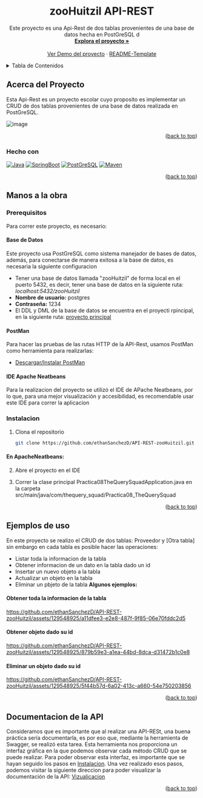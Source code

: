 <!-- Improved compatibility of back to top link: See: https://github.com/othneildrew/Best-README-Template/pull/73 -->
<a name="readme-top"></a>



<!-- PROJECT SHIELDS -->
<!--
*** I'm using markdown "reference style" links for readability.
*** Reference links are enclosed in brackets [ ] instead of parentheses ( ).
*** See the bottom of this document for the declaration of the reference variables
*** for contributors-url, forks-url, etc. This is an optional, concise syntax you may use.
*** https://www.markdownguide.org/basic-syntax/#reference-style-links
-->




<!-- PROJECT LOGO -->
<!-- <br />
<div align="center">
  <a href="https://github.com/ethanSanchezD/Java-Converter">
    <img src="images/logo.png" alt="Logo" width="80" height="80">
  </a> -->

<h1 align="center">zooHuitzil API-REST</h1>

  <p align="center">
   Este proyecto es una Api-Rest de dos tablas provenientes de una base de datos hecha en PostGreSQL d
    <br />
    <a href="https://github.com/ethanSanchezD/Java-Converter"><strong>Explora el proyecto »</strong></a>
    <br />
    <br />
    <a href="#usage-examples">Ver Demo del proyecto</a>
    ·
    <a href="https://github.com/othneildrew/Best-README-Template/tree/master">README-Template</a>
  </p>
</div>



<!-- TABLE OF CONTENTS -->
<details>
  <summary>Tabla de Contenidos</summary>
  <ol>
    <li>
      <a href="#acerca-del-proyecto">Acerca del proyecto</a>
      <ul>
        <li><a href="#hecho-con">Hecho con</a></li>
      </ul>
    </li>
    <li>
      <a href="#manos-a-la-obra">Manos a la obra</a>
      <ul>
        <li><a href="#prerequisitos">Prerequisitos</a></li>
        <li><a href="#instalacion">Instalacion</a></li>
      </ul>
    </li>
    <li><a href="#ejemplos-de-uso">Ejemplos de Uso</a></li>
    <li><a href="#documentacion-de-la-api">Documentacion de la API</a></li>
  </ol>
</details>



<!-- ABOUT THE PROJECT -->
## Acerca del Proyecto

Esta Api-Rest es un proyecto escolar cuyo proposito es implementar un CRUD de dos tablas provenientes de una base de datos realizada en PostGreSQL.


![image](https://github.com/ethanSanchezD/API-REST-zooHuitzil/assets/129548925/95c99566-5400-45c5-9fdb-8f4b880374ea)



<p align="right">(<a href="#readme-top">back to top</a>)</p>



### Hecho con

[![Java][Java.com]][Java-url]
[![SpringBoot][Spring.io]][Spring-Boot-url]
[![PostGreSQL][Postgres.org]][Postgres-url]
[![Maven][Maven.org]][Maven-url]

<p align="right">(<a href="#readme-top">back to top</a>)</p>



<!-- GETTING STARTED -->
## Manos a la obra

### Prerequisitos
Para correr este proyecto, es necesario:

#### Base de Datos
Este proyecto usa PostGreSQL como sistema manejador de bases de datos, además, para conectarse de manera exitosa a la base de datos, es necesaria la siguiente configuracion
* Tener una base de datos llamada "zooHuitzil" de forma local en el puerto 5432, es decir, tener una base de datos en la siguiente ruta:
  *localhost:5432/zooHuitzil*
* **Nombre de usuario:** postgres
* **Contraseña:** 1234
* El DDL y DML de la base de datos se encuentra en el proyecti rpincipal, en la siguiente ruta: [proyecto principal](//github.com/ethanSanchezD/Practica08_TheQuery-Squad/tree/main/SQL) 
 
#### PostMan 
Para hacer las pruebas de las rutas HTTP de la API-Rest, usamos PostMan como herramienta para realizarlas:

* [Descargar/Instalar PostMan](https://www.postman.com/downloads/)

#### IDE Apache Neatbeans
Para la realizacion del proyecto se utilizó el IDE de APache Neatbeans, por lo que, para una mejor visualización y accesibilidad, es recomendable usar este IDE para correr la aplicacion
<a>
### Instalacion


1. Clona el repositorio 
   ```sh
   git clone https://github.com/ethanSanchezD/API-REST-zooHuitzil.git
   ```



#### En ApacheNeatbeans:

2. Abre el proyecto en el IDE

3. Correr la clase principal Practica08TheQuerySquadApplication.java en la carpeta src/main/java/com/thequery_squad/Practica08_TheQuerySquad
<p align="right">(<a href="#readme-top">back to top</a>)</p>




<!-- USAGE EXAMPLES -->
## Ejemplos de uso 

En este proyecto se realizo el CRUD de dos tablas: Proveedor y [Otra tabla] sin embargo en cada tabla es posible hacer las operaciones:

  * Listar toda la informacion de la tabla 
  * Obtener informacion de un dato en la tabla dado un id
  * Insertar un nuevo objeto a la tabla
  * Actualizar un objeto en la tabla 
  * Eliminar un pbjeto de la tabla
**Algunos ejemplos:**

#### Obtener toda la informacion de la tabla

https://github.com/ethanSanchezD/API-REST-zooHuitzil/assets/129548925/a11dfee3-e2e8-487f-9f85-06e70fddc2d5

#### Obtener objeto dado su id




https://github.com/ethanSanchezD/API-REST-zooHuitzil/assets/129548925/879b59e3-a1ea-44bd-8dca-d31472b1c0e8

#### Eliminar un objeto dado su id

https://github.com/ethanSanchezD/API-REST-zooHuitzil/assets/129548925/5f44b57d-6a02-413c-a660-54e750203856


<p align="right">(<a href="#readme-top">back to top</a>)</p>





## Documentacion de la API

Consideramos que es importante que al realizar una API-RESt, una buena práctica sería documentarla, es por eso que, mediante la herramienta de Swagger, se realizó esta tarea. Esta herramienta nos proporciona un interfaz gráfica en la que podemos observar cada método CRUD que se puede realizar. 
Para poder observar esta interfaz, es importante que se hayan seguido los pasos en <a href="#instalacion">Instalacion</a>. Una vez realizado esos pasos, podemos visitar la siguiente direccion para poder visualizar la documentación de la API:
[Vizualicacion](http://localhost:8080/swagger-ui/index.html)


<p align="right">(<a href="#readme-top">back to top</a>)</p>



<!-- MARKDOWN LINKS & IMAGES -->
<!-- https://www.markdownguide.org/basic-syntax/#reference-style-links -->
[product-screenshot]: \icons\project-screenshot.png
[Java.com]: https://img.shields.io/badge/java-17-%23ED8B00.svg?style=for-the-badge&logo=openjdk&logoColor=white
[Java-url]: https://www.java.com/en/
[Spring.io]: https://img.shields.io/badge/Spring%20Boot-6DB33F?style=for-the-badge&logo=Spring&logoColor=white
[Spring-Boot-url]: https://spring.io/projects/spring-boot
[Maven.org]: https://img.shields.io/badge/apache%20maven-3.9.3-C71A36?style=for-the-badge&logo=apachemaven&logoColor=white
[Maven-url]: https://maven.apache.org/index.html
[Postgres.org]:  https://img.shields.io/badge/PostGreSQL-4169E1?style=for-the-badge&logo=postgresql&logoColor=white
[Postgres-url]: https://www.postgresql.org


